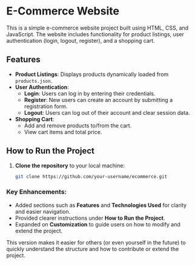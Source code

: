 # E-Commerce Website

This is a simple e-commerce website project built using HTML, CSS, and JavaScript. The website includes functionality for product listings, user authentication (login, logout, register), and a shopping cart.

## Features

- **Product Listings**: Displays products dynamically loaded from `products.json`.
- **User Authentication**: 
  - **Login**: Users can log in by entering their credentials.
  - **Register**: New users can create an account by submitting a registration form.
  - **Logout**: Users can log out of their account and clear session data.
- **Shopping Cart**: 
  - Add and remove products to/from the cart.
  - View cart items and total price.
  
## How to Run the Project

1. **Clone the repository** to your local machine:

   ```bash
   git clone https://github.com/your-username/ecommerce.git


### Key Enhancements:
- Added sections such as **Features** and **Technologies Used** for clarity and easier navigation.
- Provided clearer instructions under **How to Run the Project**.
- Expanded on **Customization** to guide users on how to modify and extend the project.

This version makes it easier for others (or even yourself in the future) to quickly understand the structure and how to contribute or extend the project.

